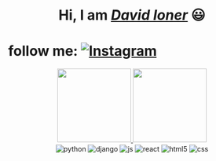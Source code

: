  <h1 align="center">Hi, I am  <a href="https://www.linkedin.com/in/david-ioner-05168a1aa/"><i>David Ioner</i></a> 😃️</h1>

# follow me: [![Instagram](https://img.shields.io/badge/Instagram-E4405F?style=for-the-badge&logo=instagram&logoColor=white)](https://www.instagram.com/davidioner/)

 <div align="center">
  <a href="https://github.com/DavidIoner">
    <img height="150em" src="https://github-readme-stats.vercel.app/api?username=DavidIoner&count_private=true&include_all_commits=true&show_icons=true&theme=dracula&hide_border=false&show_owner=true"/>
    <img height="150em" src="https://github-readme-stats.vercel.app/api/top-langs/?username=DavidIoner&theme=dracula&hide_border=false&&layout=compact"/>
  </a>
</div>

 <div align="center">
  <img align="center" alt="python" src="https://img.shields.io/badge/Python-14354C?style=for-the-badge&logo=python&logoColor=white" />
  <img align="center" alt="django" src="https://img.shields.io/badge/Django-092E20?style=for-the-badge&logo=django&logoColor=white" />
  <img align="center" alt="js" src="https://img.shields.io/badge/JavaScript-F7DF1E?style=for-the-badge&logo=javascript&logoColor=black" />
  <img align="center" alt="react" src="https://img.shields.io/badge/React-20232A?style=for-the-badge&logo=react&logoColor=61DAFB" />
  <img align="center" alt="html5" src="https://img.shields.io/badge/HTML5-E34F26?style=for-the-badge&logo=html5&logoColor=white" />
  <img align="center" alt="css" src="https://img.shields.io/badge/CSS3-1572B6?style=for-the-badge&logo=css3&logoColor=white" />
 </div>

